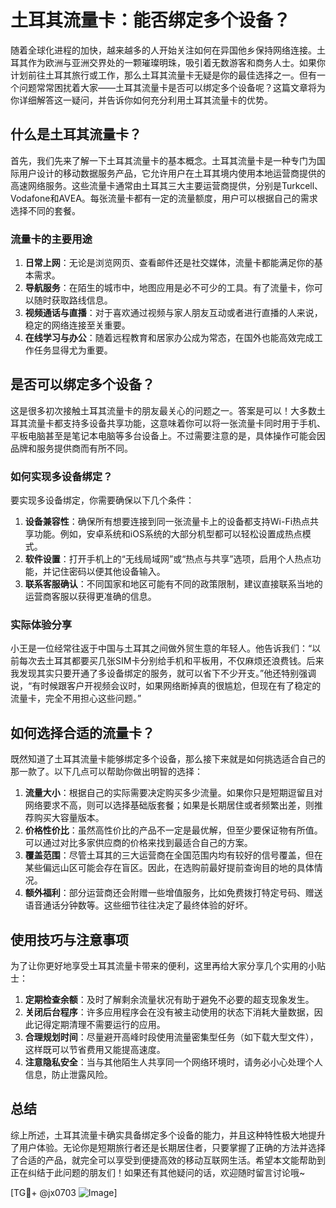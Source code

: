 # 土耳其流量卡：能否绑定多个设备？

随着全球化进程的加快，越来越多的人开始关注如何在异国他乡保持网络连接。土耳其作为欧洲与亚洲交界处的一颗璀璨明珠，吸引着无数游客和商务人士。如果你计划前往土耳其旅行或工作，那么土耳其流量卡无疑是你的最佳选择之一。但有一个问题常常困扰着大家——土耳其流量卡是否可以绑定多个设备呢？这篇文章将为你详细解答这一疑问，并告诉你如何充分利用土耳其流量卡的优势。

## 什么是土耳其流量卡？

首先，我们先来了解一下土耳其流量卡的基本概念。土耳其流量卡是一种专门为国际用户设计的移动数据服务产品，它允许用户在土耳其境内使用本地运营商提供的高速网络服务。这些流量卡通常由土耳其三大主要运营商提供，分别是Turkcell、Vodafone和AVEA。每张流量卡都有一定的流量额度，用户可以根据自己的需求选择不同的套餐。

### 流量卡的主要用途

1. **日常上网**：无论是浏览网页、查看邮件还是社交媒体，流量卡都能满足你的基本需求。
2. **导航服务**：在陌生的城市中，地图应用是必不可少的工具。有了流量卡，你可以随时获取路线信息。
3. **视频通话与直播**：对于喜欢通过视频与家人朋友互动或者进行直播的人来说，稳定的网络连接至关重要。
4. **在线学习与办公**：随着远程教育和居家办公成为常态，在国外也能高效完成工作任务显得尤为重要。

## 是否可以绑定多个设备？

这是很多初次接触土耳其流量卡的朋友最关心的问题之一。答案是可以！大多数土耳其流量卡都支持多设备共享功能，这意味着你可以将一张流量卡同时用于手机、平板电脑甚至是笔记本电脑等多台设备上。不过需要注意的是，具体操作可能会因品牌和服务提供商而有所不同。

### 如何实现多设备绑定？

要实现多设备绑定，你需要确保以下几个条件：

1. **设备兼容性**：确保所有想要连接到同一张流量卡上的设备都支持Wi-Fi热点共享功能。例如，安卓系统和iOS系统的大部分机型都可以轻松设置成热点模式。
2. **软件设置**：打开手机上的“无线局域网”或“热点与共享”选项，启用个人热点功能，并记住密码以便其他设备输入。
3. **联系客服确认**：不同国家和地区可能有不同的政策限制，建议直接联系当地的运营商客服以获得更准确的信息。

### 实际体验分享

小王是一位经常往返于中国与土耳其之间做外贸生意的年轻人。他告诉我们：“以前每次去土耳其都要买几张SIM卡分别给手机和平板用，不仅麻烦还浪费钱。后来我发现其实只要开通了多设备绑定的服务，就可以省下不少开支。”他还特别强调说，“有时候跟客户开视频会议时，如果网络断掉真的很尴尬，但现在有了稳定的流量卡，完全不用担心这些问题。”

## 如何选择合适的流量卡？

既然知道了土耳其流量卡能够绑定多个设备，那么接下来就是如何挑选适合自己的那一款了。以下几点可以帮助你做出明智的选择：

1. **流量大小**：根据自己的实际需要决定购买多少流量。如果你只是短期逗留且对网络要求不高，则可以选择基础版套餐；如果是长期居住或者频繁出差，则推荐购买大容量版本。
2. **价格性价比**：虽然高性价比的产品不一定是最优解，但至少要保证物有所值。可以通过对比多家供应商的价格来找到最适合自己的方案。
3. **覆盖范围**：尽管土耳其的三大运营商在全国范围内均有较好的信号覆盖，但在某些偏远山区可能会存在盲区。因此，在选购前最好提前查询目的地的具体情况。
4. **额外福利**：部分运营商还会附赠一些增值服务，比如免费拨打特定号码、赠送语音通话分钟数等。这些细节往往决定了最终体验的好坏。

## 使用技巧与注意事项

为了让你更好地享受土耳其流量卡带来的便利，这里再给大家分享几个实用的小贴士：

1. **定期检查余额**：及时了解剩余流量状况有助于避免不必要的超支现象发生。
2. **关闭后台程序**：许多应用程序会在没有被主动使用的状态下消耗大量数据，因此记得定期清理不需要运行的应用。
3. **合理规划时间**：尽量避开高峰时段使用流量密集型任务（如下载大型文件），这样既可以节省费用又能提高速度。
4. **注意隐私安全**：当与其他陌生人共享同一个网络环境时，请务必小心处理个人信息，防止泄露风险。

## 总结

综上所述，土耳其流量卡确实具备绑定多个设备的能力，并且这种特性极大地提升了用户体验。无论你是短期旅行者还是长期居住者，只要掌握了正确的方法并选择了合适的产品，就完全可以享受到便捷高效的移动互联网生活。希望本文能帮助到正在纠结于此问题的朋友们！如果还有其他疑问的话，欢迎随时留言讨论哦~

[TG💪+ @jx0703 ![Image](https://github.com/user-attachments/assets/dbca1d08-cadb-493c-b0ec-ad6f7a83f270)]